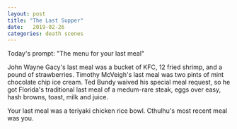 ```yaml
---
layout: post
title: "The Last Supper"
date:   2019-02-26
categories: death scenes
---
```

Today's prompt: "The menu for your last meal"

John Wayne Gacy's last meal was a bucket of KFC, 12 fried shrimp, and a pound of strawberries. Timothy McVeigh's last meal was two pints of mint chocolate chip ice cream. Ted Bundy waived his special meal request, so he got Florida's traditional last meal of a medum-rare steak, eggs over easy, hash browns, toast, milk and juice.

Your last meal was a teriyaki chicken rice bowl. Cthulhu's most recent meal was you.
